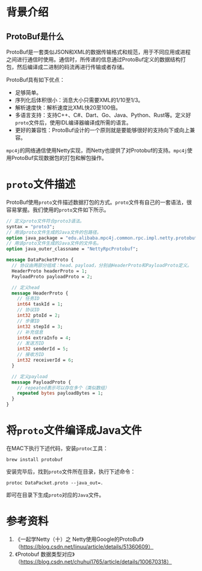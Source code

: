 # 背景介绍

## ProtoBuf是什么

ProtoBuf是一套类似JSON和XML的数据传输格式和规范，用于不同应用或进程之间进行通信时使用。通信时，所传递的信息通过ProtoBuf定义的数据结构打包，然后编译成二进制的码流再进行传输或者存储。

ProtoBuf具有如下优点：

- 足够简单。
- 序列化后体积很小：消息大小只需要XML的1/10至1/3。
- 解析速度快：解析速度比XML快20至100倍。
- 多语言支持：支持C++、C#、Dart、Go、Java、Python、Rust等。定义好`proto`文件后，使用IDL编译器编译成所需的语言。
- 更好的兼容性：ProtoBuf设计的一个原则就是要能够很好的支持向下或向上兼容。

`mpc4j`的网络通信使用Netty实现，而Netty也提供了对Protobuf的支持。`mpc4j`使用ProtoBuf实现数据包的打包和解包操作。

# `proto`文件描述

ProtoBuf使用`proto`文件描述数据打包的方式。`proto`文件有自己的一套语法，很容易掌握。我们使用的`proto`文件如下所示。

```protobuf
// 定义proto文件符合proto3语法。
syntax = "proto3";
// 用该proto文件生成的Java文件的包路径。
option java_package = "edu.alibaba.mpc4j.common.rpc.impl.netty.protobuf";
// 用该proto文件生成的Java文件的文件名。
option java_outer_classname = "NettyRpcProtobuf";

message DataPacketProto {
  // 协议由两部分组成：head、payload，分别由HeaderProto和PayloadProto定义。
  HeaderProto headerProto = 1;
  PayloadProto payloadProto = 2;

  // 定义head
  message HeaderProto {
    // 任务ID
    int64 taskId = 1;
    // 协议ID
    int32 ptoId = 2;
    // 步骤ID
    int32 stepId = 3;
    // 补充信息
    int64 extraInfo = 4;
    // 发送方ID
    int32 senderId = 5;
    // 接收方ID
    int32 receiverId = 6;
  }

  // 定义payload
  message PayloadProto {
    // repeated表示可以存在多个（类似数组）
    repeated bytes payloadBytes = 1;
  }
}
```

# 将`proto`文件编译成Java文件

在MAC下执行下述代码，安装`protoc`工具：

```shell
brew install protobuf
```

安装完毕后，找到`proto`文件所在目录，执行下述命令：

```
protoc DataPacket.proto --java_out=.
```

即可在目录下生成`proto`对应的`Java`文件。

# 参考资料

1. 《一起学Netty（十）之 Netty使用Google的ProtoBuf》（https://blog.csdn.net/linuu/article/details/51360609）
2. 《Protobuf 数据类型对应》（https://blog.csdn.net/chuhui1765/article/details/100670318）